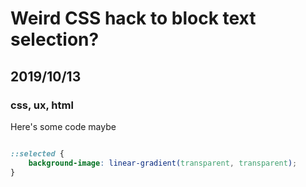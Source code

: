 # Weird CSS hack to block text selection?
## 2019/10/13
### css, ux, html

Here's some code maybe

```css

::selected {
    background-image: linear-gradient(transparent, transparent);
}

```